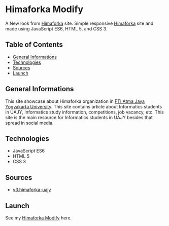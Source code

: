 # Himaforka Modify
A New look from [Himaforka](https://v3.himaforka-uajy.org/) site. Simple responsive [Himaforka](https://v3.himaforka-uajy.org/) site and made using JavaScript ES6, HTML 5, and CSS 3.

## Table of Contents
- [General Informations](#general-informations)
- [Technologies](#technologies)
- [Sources](#sources)
- [Launch](#launch)

## General Informations
This site showcase about Himaforka organization in [FTI Atma Jaya Yogyakarta University](https://fti.uajy.ac.id/). This site contains article about Informatics students in UAJY, Informatics study information, competitions, job vacancy, etc. This site is the main resource for Informatics students in UAJY besides that spread in social media.

## Technologies
- JavaScript ES6
- HTML 5
- CSS 3

## Sources
- [v3.himaforka-uajy](https://v3.himaforka-uajy.org/) 

## Launch
See my [Himaforka Modify](http://gabriel-allba.tech/Himaforka-Modify/) here.
